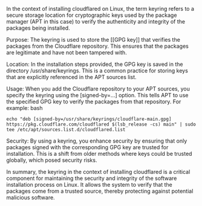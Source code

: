 In the context of installing cloudflared on Linux, the term keyring refers to a secure storage location for cryptographic keys used by the package manager (APT in this case) to verify the authenticity and integrity of the packages being installed.

Purpose: The keyring is used to store the [[GPG key]] that verifies the packages from the Cloudflare repository. This ensures that the packages are legitimate and have not been tampered with.

Location: In the installation steps provided, the GPG key is saved in the directory /usr/share/keyrings. This is a common practice for storing keys that are explicitly referenced in the APT sources list.

Usage: When you add the Cloudflare repository to your APT sources, you specify the keyring using the [signed-by=...] option. This tells APT to use the specified GPG key to verify the packages from that repository. For example:
bash
```
echo "deb [signed-by=/usr/share/keyrings/cloudflare-main.gpg] https://pkg.cloudflare.com/cloudflared $(lsb_release -cs) main" | sudo tee /etc/apt/sources.list.d/cloudflared.list
```

Security: By using a keyring, you enhance security by ensuring that only packages signed with the corresponding GPG key are trusted for installation. This is a shift from older methods where keys could be trusted globally, which posed security risks.

In summary, the keyring in the context of installing cloudflared is a critical component for maintaining the security and integrity of the software installation process on Linux. It allows the system to verify that the packages come from a trusted source, thereby protecting against potential malicious software.